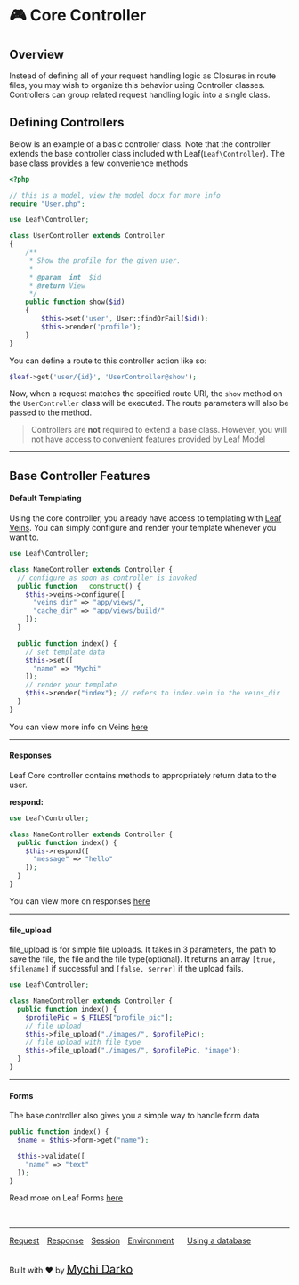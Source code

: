 # 🎮 Core Controller

## Overview

Instead of defining all of your request handling logic as Closures in route files, you may wish to organize this behavior using Controller classes. Controllers can group related request handling logic into a single class.

## Defining Controllers

Below is an example of a basic controller class. Note that the controller extends the base controller class included with Leaf(`Leaf\Controller`). The base class provides a few convenience methods
<!-- such as the middleware method, which may be used to attach middleware to controller actions: -->

```php
<?php

// this is a model, view the model docx for more info
require "User.php";

use Leaf\Controller;

class UserController extends Controller
{
    /**
     * Show the profile for the given user.
     *
     * @param  int  $id
     * @return View
     */
    public function show($id)
    {
        $this->set('user', User::findOrFail($id));
        $this->render('profile');
    }
}
```

You can define a route to this controller action like so:

```php
$leaf->get('user/{id}', 'UserController@show');
```

Now, when a request matches the specified route URI, the `show` method on the `UserController` class will be executed. The route parameters will also be passed to the method.

> Controllers are **not** required to extend a base class. However, you will not have access to convenient features provided by Leaf Model
<!-- such as the middleware, validate, and dispatch methods. -->

<hr>

## Base Controller Features

#### Default Templating

Using the core controller, you already have access to templating with [Leaf Veins](2.2-beta/views/veins). You can simply configure and render your template whenever you want to.

```php
use Leaf\Controller;

class NameController extends Controller {
  // configure as soon as controller is invoked
  public function __construct() {
    $this->veins->configure([
      "veins_dir" => "app/views/",
      "cache_dir" => "app/views/build/"
    ]);
  }

  public function index() {
    // set template data
    $this->set([
      "name" => "Mychi"
    ]);
    // render your template
    $this->render("index"); // refers to index.vein in the veins_dir
  }
}
```

You can view more info on Veins [here](2.2-beta/views/veins)

<hr>

#### Responses

Leaf Core controller contains methods to appropriately return data to the user.

**respond:**

```php
use Leaf\Controller;

class NameController extends Controller {
  public function index() {
    $this->respond([
      "message" => "hello"
    ]);
  }
}
```

You can view more on responses [here](2.2-beta/http/response)

<hr>

#### file_upload

file_upload is for simple file uploads. It takes in 3 parameters, the path to save the file, the file and the file type(optional). It returns an array `[true, $filename]` if successful and `[false, $error]` if the upload fails.

```php
use Leaf\Controller;

class NameController extends Controller {
  public function index() {
    $profilePic = $_FILES["profile_pic"];
    // file upload
    $this->file_upload("./images/", $profilePic);
    // file upload with file type
    $this->file_upload("./images/", $profilePic, "image");
  }
}
```

<hr>

#### Forms

The base controller also gives you a simple way to handle form data

```php
public function index() {
  $name = $this->form->get("name");

  $this->validate([
    "name" => "text"
  ]);
}
```

Read more on Leaf Forms [here](2.2-beta/core/forms)

<br>
<hr>

<a href="#/2.2-beta/http/request" style="margin: 0px">Request</a>
<a href="#/2.2-beta/http/response" style="margin: 0px 10px;">Response</a>
<a href="#/2.2-beta/http/session" style="margin: 0px; 10px;">Session</a>
<a href="#/2.2-beta/environment" style="margin: 0px 10px;">Environment</a>
<a href="#/2.2-beta/database" style="margin: 0px 10px;">Using a database</a>

<br>
Built with ❤ by <a href="https://mychi.netlify.com" style="font-size: 20px; color: #111;" target="_blank">Mychi Darko</a>
